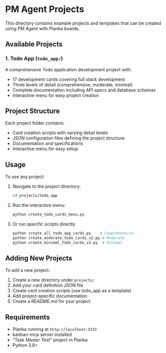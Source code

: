 # PM Agent Projects

This directory contains example projects and templates that can be created using PM Agent with Planka boards.

## Available Projects

### 1. Todo App (`todo_app/`)
A comprehensive Todo application development project with:
- 17 development cards covering full stack development
- Three levels of detail (comprehensive, moderate, minimal)
- Complete documentation including API specs and database schemas
- Interactive menu for easy project creation

## Project Structure

Each project folder contains:
- Card creation scripts with varying detail levels
- JSON configuration files defining the project structure
- Documentation and specifications
- Interactive menu for easy setup

## Usage

To use any project:

1. Navigate to the project directory:
   ```bash
   cd projects/todo_app
   ```

2. Run the interactive menu:
   ```bash
   python create_todo_cards_menu.py
   ```

3. Or run specific scripts directly:
   ```bash
   python create_all_todo_app_cards.py    # Comprehensive
   python create_moderate_todo_cards_v2.py # Moderate
   python create_minimal_todo_cards_v2.py  # Minimal
   ```

## Adding New Projects

To add a new project:

1. Create a new directory under `projects/`
2. Add your card definition JSON file
3. Create card creation scripts (use todo_app as a template)
4. Add project-specific documentation
5. Create a README.md for your project

## Requirements

- Planka running at `http://localhost:3333`
- kanban-mcp server installed
- "Task Master Test" project in Planka
- Python 3.8+